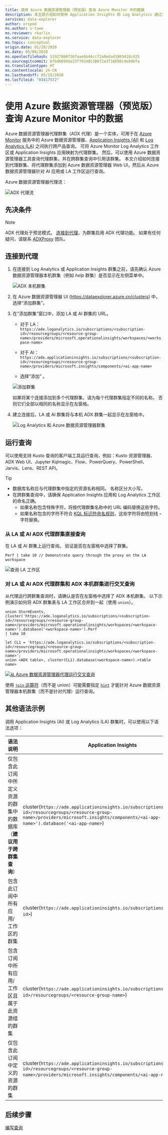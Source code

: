 ```yaml
---
title: 使用 Azure 数据资源管理器（预览版）查询 Azure Monitor 中的数据
description: 本主题介绍如何使用 Application Insights 和 Log Analytics 通过为跨产品查询创建 Azure 数据资源管理器代理来查询 Azure Monitor 中的数据
services: data-explorer
author: orspod
ms.author: v-tawe
ms.reviewer: rkarlin
ms.service: data-explorer
ms.topic: conceptual
origin.date: 01/28/2020
ms.date: 05/09/2020
ms.openlocfilehash: 51927860f26faaebb44ccf2a9eda41803418c425
ms.sourcegitcommit: bfbd6694da33f703481386f2a3f16850c4e94bfa
ms.translationtype: HT
ms.contentlocale: zh-CN
ms.lasthandoff: 05/15/2020
ms.locfileid: "83417572"
---
```

# <a name="query-data-in-azure-monitor-using-azure-data-explorer-preview"></a>使用 Azure 数据资源管理器（预览版）查询 Azure Monitor 中的数据

Azure 数据资源管理器代理群集（ADX 代理）是一个实体，可用于在 [Azure Monitor](/azure-monitor/) 服务中的 Azure 数据资源管理器、[Application Insights (AI)](/azure-monitor/app/app-insights-overview) 和 [Log Analytics (LA)](/azure-monitor/platform/data-platform-logs) 之间执行跨产品查询。 可将 Azure Monitor Log Analytics 工作区或 Application Insights 应用映射为代理群集。 然后，可以使用 Azure 数据资源管理器工具查询代理群集，并在跨群集查询中引用该群集。 本文介绍如何连接到代理群集、将代理群集添加到 Azure 数据资源管理器 Web UI，然后从 Azure 数据资源管理器针对 AI 应用或 LA 工作区运行查询。

Azure 数据资源管理器代理流： 

![ADX 代理流](media/adx-proxy/adx-proxy-flow.png)

## <a name="prerequisites"></a>先决条件

> [!NOTE]
> ADX 代理处于预览模式。 [连接到代理](#connect-to-the-proxy)，为群集启用 ADX 代理功能。 如果有任何疑问，请联系 [ADXProxy](mailto:adxproxy@microsoft.com) 团队。

## <a name="connect-to-the-proxy"></a>连接到代理

1. 在连接到 Log Analytics 或 Application Insights 群集之前，请先确认 Azure 数据资源管理器本机群集（例如 *help* 群集）是否显示在左侧菜单中。

    ![ADX 本机群集](media/adx-proxy/web-ui-help-cluster.png)

1. 在 Azure 数据资源管理器 UI (https://dataexplorer.azure.cn/clusters) 中，选择“添加群集”。 

1. 在“添加群集”窗口中，添加 LA 或 AI 群集的 URL。  
    
    * 对于 LA：`https://ade.loganalytics.io/subscriptions/<subscription-id>/resourcegroups/<resource-group-name>/providers/microsoft.operationalinsights/workspaces/<workspace-name>`
    * 对于 AI：`https://ade.applicationinsights.io/subscriptions/<subscription-id>/resourcegroups/<resource-group-name>/providers/microsoft.insights/components/<ai-app-name>`

    * 选择“添加”   。

    ![添加群集](media/adx-proxy/add-cluster.png)

    如果将某个连接添加到多个代理群集，请为每个代理群集指定不同的名称。 否则它们全部以相同的名称显示在左窗格。

1. 建立连接后，LA 或 AI 群集将与本机 ADX 群集一起显示在左窗格中。 

    ![Log Analytics 和 Azure 数据资源管理器群集](media/adx-proxy/la-adx-clusters.png)

## <a name="run-queries"></a>运行查询

可以使用支持 Kusto 查询的客户端工具运行查询，例如：Kusto 资源管理器、ADX Web UI、Jupyter Kqlmagic、Flow、PowerQuery、PowerShell、Jarvis、Lens、REST API。

> [!TIP]
> * 数据库名称应与代理群集中指定的资源名称相同。 名称区分大小写。
> * 在跨群集查询中，请确保 Application Insights 应用和 Log Analytics 工作区的命名正确。
>     * 如果名称包含特殊字符，将按代理群集名称中的 URL 编码替换这些字符。 
>     * 如果名称包含的字符不符合 [KQL 标识符命名规则](https://docs.microsoft.com/azure/data-explorer/kusto/query/schema-entities/entity-names)，这些字符将由短划线 **-** 字符替换。

### <a name="direct-query-from-your-la-or-ai-adx-proxy-cluster"></a>从 LA 或 AI ADX 代理群集直接查询

在 LA 或 AI 群集上运行查询。 验证是否在左窗格中选择了群集。 

```kusto
Perf | take 10 // Demonstrate query through the proxy on the LA workspace
```

![查询 LA 工作区](media/adx-proxy/query-la.png)

### <a name="cross-query-of-your-la-or-ai-adx-proxy-cluster-and-the-adx-native-cluster"></a>对 LA 或 AI ADX 代理群集和 ADX 本机群集进行交叉查询 

从代理运行跨群集查询时，请确认是否在左窗格中选择了 ADX 本机群集。 以下示例演示如何将 ADX 群集表与 LA 工作区合并到一起（使用 `union`）。

```kusto
union StormEvents, cluster('https://ade.loganalytics.io/subscriptions/<subscription-id>/resourcegroups/<resource-group-name>/providers/microsoft.operationalinsights/workspaces/<workspace-name>').database('<workspace-name>').Perf
| take 10 
```

```kusto
let CL1 = 'https://ade.loganalytics.io/subscriptions/<subscription-id>/resourcegroups/<resource-group-name>/providers/microsoft.operationalinsights/workspaces/<workspace-name>';
union <ADX table>, cluster(CL1).database(<workspace-name>).<table name>
```

   [ ![从 Azure 数据资源管理器代理运行交叉查询](media/adx-proxy/cross-query-adx-proxy.png)](media/adx-proxy/cross-query-adx-proxy.png#lightbox)

使用 [`join` 运算符](https://docs.microsoft.com/azure/data-explorer/kusto/query/joinoperator)（而不是 union）可能需要指定 [`hint`](https://docs.microsoft.com/azure/data-explorer/kusto/query/joinoperator#join-hints) 才能针对 Azure 数据资源管理器本机群集（而不是针对代理）运行查询。 

## <a name="additional-syntax-examples"></a>其他语法示例

调用 Application Insights (AI) 或 Log Analytics (LA) 群集时，可以使用以下语法选项：

|语法说明  |Application Insights  |Log Analytics  |
|----------------|---------|---------|
| 仅包含此订阅中所定义资源的群集中的数据库（**建议用于跨群集查询**） |   cluster(`https://ade.applicationinsights.io/subscriptions/<subscription-id>/resourcegroups/<resource-group-name>/providers/microsoft.insights/components/<ai-app-name>').database('<ai-app-name>`) | cluster(`https://ade.loganalytics.io/subscriptions/<subscription-id>/resourcegroups/<resource-group-name>/providers/microsoft.operationalinsights/workspaces/<workspace-name>').database('<workspace-name>`)     |
| 包含此订阅中所有应用/工作区的群集    |     cluster(`https://ade.applicationinsights.io/subscriptions/<subscription-id>`)    |    cluster(`https://ade.loganalytics.io/subscriptions/<subscription-id>`)     |
|包含订阅中所有应用/工作区且属于此资源组的群集    |   cluster(`https://ade.applicationinsights.io/subscriptions/<subscription-id>/resourcegroups/<resource-group-name>`)      |    cluster(`https://ade.loganalytics.io/subscriptions/<subscription-id>/resourcegroups/<resource-group-name>`)      |
|仅包含此订阅中定义的资源的群集      |    cluster(`https://ade.applicationinsights.io/subscriptions/<subscription-id>/resourcegroups/<resource-group-name>/providers/microsoft.insights/components/<ai-app-name>`)    |  cluster(`https://ade.loganalytics.io/subscriptions/<subscription-id>/resourcegroups/<resource-group-name>/providers/microsoft.operationalinsights/workspaces/<workspace-name>`)     |

## <a name="next-steps"></a>后续步骤

[编写查询](write-queries.md)
